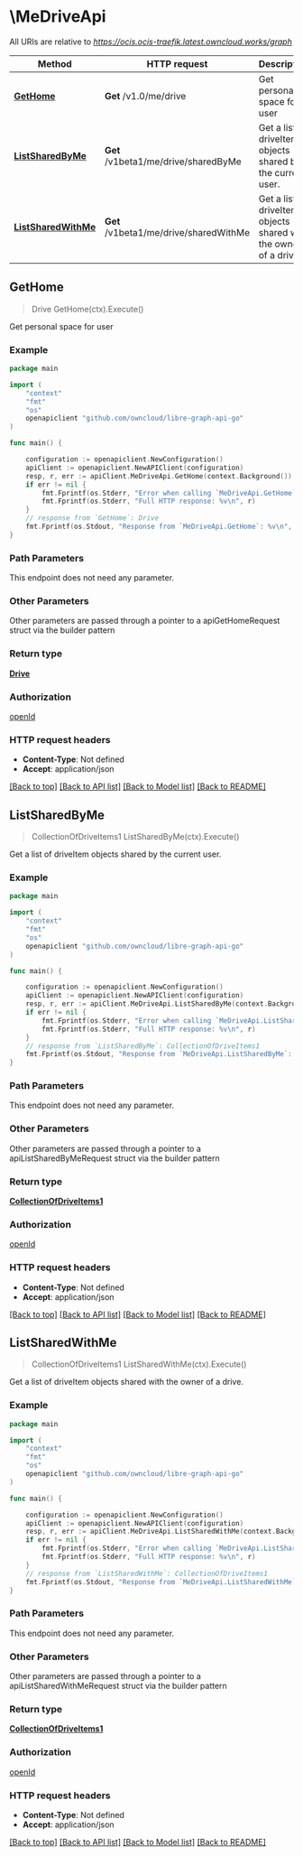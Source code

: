 # \MeDriveApi

All URIs are relative to *https://ocis.ocis-traefik.latest.owncloud.works/graph*

Method | HTTP request | Description
------------- | ------------- | -------------
[**GetHome**](MeDriveApi.md#GetHome) | **Get** /v1.0/me/drive | Get personal space for user
[**ListSharedByMe**](MeDriveApi.md#ListSharedByMe) | **Get** /v1beta1/me/drive/sharedByMe | Get a list of driveItem objects shared by the current user.
[**ListSharedWithMe**](MeDriveApi.md#ListSharedWithMe) | **Get** /v1beta1/me/drive/sharedWithMe | Get a list of driveItem objects shared with the owner of a drive.



## GetHome

> Drive GetHome(ctx).Execute()

Get personal space for user

### Example

```go
package main

import (
	"context"
	"fmt"
	"os"
	openapiclient "github.com/owncloud/libre-graph-api-go"
)

func main() {

	configuration := openapiclient.NewConfiguration()
	apiClient := openapiclient.NewAPIClient(configuration)
	resp, r, err := apiClient.MeDriveApi.GetHome(context.Background()).Execute()
	if err != nil {
		fmt.Fprintf(os.Stderr, "Error when calling `MeDriveApi.GetHome``: %v\n", err)
		fmt.Fprintf(os.Stderr, "Full HTTP response: %v\n", r)
	}
	// response from `GetHome`: Drive
	fmt.Fprintf(os.Stdout, "Response from `MeDriveApi.GetHome`: %v\n", resp)
}
```

### Path Parameters

This endpoint does not need any parameter.

### Other Parameters

Other parameters are passed through a pointer to a apiGetHomeRequest struct via the builder pattern


### Return type

[**Drive**](Drive.md)

### Authorization

[openId](../README.md#openId)

### HTTP request headers

- **Content-Type**: Not defined
- **Accept**: application/json

[[Back to top]](#) [[Back to API list]](../README.md#documentation-for-api-endpoints)
[[Back to Model list]](../README.md#documentation-for-models)
[[Back to README]](../README.md)


## ListSharedByMe

> CollectionOfDriveItems1 ListSharedByMe(ctx).Execute()

Get a list of driveItem objects shared by the current user.



### Example

```go
package main

import (
	"context"
	"fmt"
	"os"
	openapiclient "github.com/owncloud/libre-graph-api-go"
)

func main() {

	configuration := openapiclient.NewConfiguration()
	apiClient := openapiclient.NewAPIClient(configuration)
	resp, r, err := apiClient.MeDriveApi.ListSharedByMe(context.Background()).Execute()
	if err != nil {
		fmt.Fprintf(os.Stderr, "Error when calling `MeDriveApi.ListSharedByMe``: %v\n", err)
		fmt.Fprintf(os.Stderr, "Full HTTP response: %v\n", r)
	}
	// response from `ListSharedByMe`: CollectionOfDriveItems1
	fmt.Fprintf(os.Stdout, "Response from `MeDriveApi.ListSharedByMe`: %v\n", resp)
}
```

### Path Parameters

This endpoint does not need any parameter.

### Other Parameters

Other parameters are passed through a pointer to a apiListSharedByMeRequest struct via the builder pattern


### Return type

[**CollectionOfDriveItems1**](CollectionOfDriveItems1.md)

### Authorization

[openId](../README.md#openId)

### HTTP request headers

- **Content-Type**: Not defined
- **Accept**: application/json

[[Back to top]](#) [[Back to API list]](../README.md#documentation-for-api-endpoints)
[[Back to Model list]](../README.md#documentation-for-models)
[[Back to README]](../README.md)


## ListSharedWithMe

> CollectionOfDriveItems1 ListSharedWithMe(ctx).Execute()

Get a list of driveItem objects shared with the owner of a drive.



### Example

```go
package main

import (
	"context"
	"fmt"
	"os"
	openapiclient "github.com/owncloud/libre-graph-api-go"
)

func main() {

	configuration := openapiclient.NewConfiguration()
	apiClient := openapiclient.NewAPIClient(configuration)
	resp, r, err := apiClient.MeDriveApi.ListSharedWithMe(context.Background()).Execute()
	if err != nil {
		fmt.Fprintf(os.Stderr, "Error when calling `MeDriveApi.ListSharedWithMe``: %v\n", err)
		fmt.Fprintf(os.Stderr, "Full HTTP response: %v\n", r)
	}
	// response from `ListSharedWithMe`: CollectionOfDriveItems1
	fmt.Fprintf(os.Stdout, "Response from `MeDriveApi.ListSharedWithMe`: %v\n", resp)
}
```

### Path Parameters

This endpoint does not need any parameter.

### Other Parameters

Other parameters are passed through a pointer to a apiListSharedWithMeRequest struct via the builder pattern


### Return type

[**CollectionOfDriveItems1**](CollectionOfDriveItems1.md)

### Authorization

[openId](../README.md#openId)

### HTTP request headers

- **Content-Type**: Not defined
- **Accept**: application/json

[[Back to top]](#) [[Back to API list]](../README.md#documentation-for-api-endpoints)
[[Back to Model list]](../README.md#documentation-for-models)
[[Back to README]](../README.md)


